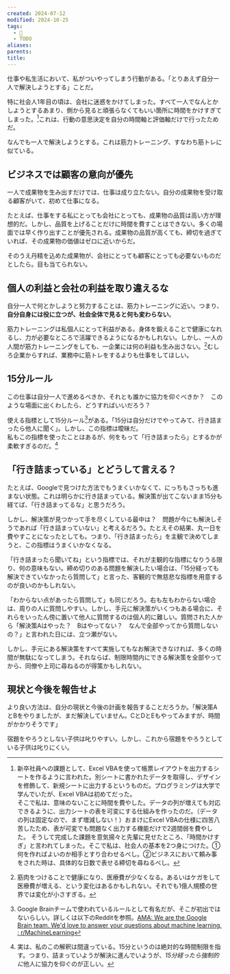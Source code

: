 ```yaml
---
created: 2024-07-12
modified: 2024-10-25
tags:
  - 💭
  - TODO
aliases: 
parents: 
title: 
---
```

仕事や私生活において、私がついやってしまう行動がある。「とりあえず自分一人で解決しようとする」ことだ。

特に社会人1年目の頃は、会社に迷惑をかけてしまった。すべて一人でなんとかしようとするあまり、側から見ると頑張らなくてもいい箇所に時間をかけすぎてしまった。[^愚行について]これは、行動の意思決定を自分の時間軸と評価軸だけで行ったためだ。

[^愚行について]: 新卒社員への課題として、Excel VBAを使って帳票レイアウトを出力するシートを作るように言われた。別シートに書かれたデータを取得し、デザインを修飾して、新規シートに出力するというものだ。プログラミングは大学で学んでいたが、Excel VBAは初めてだった。  
	そこで私は、意味のないことに時間を費やした。データの列が増えても対応できるように、出力シートの表を可変にする仕組みを作ったのだ。（データの列は固定なので、まず増減しない！）おまけにExcel VBAの仕様に四苦八苦したため、表が可変でも問題なく出力する機能だけで2週間弱を費やした。
	そうして完成した課題を意気揚々と先輩に見せたところ、「時間かけすぎ」と言われてしまった。そこで私は、社会人の基本を2つ身につけた。①何を作ればよいのか相手とすり合わせるべし。②ビジネスにおいて頼み事をされた時は、具体的な日数で表せる締切を尋ねるべし。

なんでも一人で解決しようとする。これは筋力トレーニング、すなわち筋トレに似ている。

## ビジネスでは顧客の意向が優先
一人で成果物を生み出すだけでは、仕事は成り立たない。自分の成果物を受け取る顧客がいて、初めて仕事になる。

たとえば、仕事をする私にとっても会社にとっても、成果物の品質は高い方が理想的だ。しかし、品質を上げることだけに時間を費すことはできない。多くの場面では早く作り出すことが優先される。成果物の品質が高くても、締切を過ぎていれば、その成果物の価値はゼロに近いからだ。

そのうえ丹精を込めた成果物が、会社にとっても顧客にとっても必要ないものだとしたら。目も当てられない。

## 個人の利益と会社の利益を取り違えるな
自分一人で何とかしようと努力することは、筋力トレーニングに近い。つまり、**自分自身には役に立つが、社会全体で見ると何も変わらない**。

筋力トレーニングは私個人にとって利益がある。身体を鍛えることで健康になれるし、力が必要なところで活躍できるようになるかもしれない。しかし、一人の人間が筋力トレーニングをしても、一企業には何の利益も生み出さない。[^micro]むしろ企業からすれば、業務中に筋トレをするよりも仕事をしてほしい。

[^micro]: 筋肉をつけることで健康になり、医療費が少なくなる。あるいはケガをして医療費が増える、という変化はあるかもしれない。それでも1億人規模の世界では変化が小さすぎる。

## 15分ルール
この仕事は自分一人で進めるべきか、それとも誰かに協力を仰ぐべきか？　このような場面に出くわしたら、どうすればいいだろう？  

使える指標として15分ルール[^15minutes]がある。「15分は自分だけでやってみて、行き詰まったら他人に聞く」。しかし、この指標は曖昧だ。  
私もこの指標を使ったことはあるが、何をもって「行き詰まったら」とするかが柔軟すぎるのだ。[^its-my-fault]

[^15minutes]: Google Brainチームで使われているルールとして有名だが、そこが初出ではないらしい。詳しくは以下のRedditを参照。[AMA: We are the Google Brain team. We'd love to answer your questions about machine learning. : r/MachineLearning](https://www.reddit.com/r/MachineLearning/comments/4w6tsv/comment/d6diast/?utm_source=share&utm_medium=web3x&utm_name=web3xcss&utm_term=1&utm_content=share_button)
[^its-my-fault]: 実は、私のこの解釈は間違っている。15分というのは絶対的な時間制限を指す。つまり、詰まっていようが解決に進んでいようが、*15分経ったら強制的に*他人に協力を仰ぐのが正しい。

## 「行き詰まっている」とどうして言える？
たとえば、Googleで見つけた方法でもうまくいかなくて、にっちもさっちも進まない状態。これは明らかに行き詰まっている。解決策が出てこないまま15分も経てば、「行き詰まってるな」と思うだろう。

しかし、解決策が見つかって手を尽くしている最中は？　問題が今にも解決しそうであれば「行き詰まっていない」と考えるだろう。たとえその結果、丸一日を費やすことになったとしても。つまり、「行き詰まったら」を主観で決めてしまうと、この指標はうまくいかなくなる。

「行き詰まったら聞いてね」という指標では、それが主観的な指標になりうる限り、何の意味もない。締め切りのある問題を解決したい場合は、「15分経っても解決できていなかったら質問して」と言った、客観的で無慈悲な指標を用意するのが良いのかもしれない。

「わからない点があったら質問して」も同じだろう。右も左もわからない場合は、周りの人に質問しやすい。しかし、手元に解決策がいくつもある場合に、それらをいったん傍に置いて他人に質問するのは個人的に難しい。質問された人から「解決策Aはやった？　Bはやってない？　なんで全部やってから質問しないの？」と言われた日には、立つ瀬がない。

しかし、手元にある解決策をすべて実施してもなお解決できなければ、多くの時間が無駄になってしまう。それならば、制限時間内にできる解決策を全部やってから、同僚や上司に尋ねるのが得策かもしれない。

## 現状と今後を報告せよ
より良い方法は、自分の現状と今後の計画を報告することだろうか。「解決策AとBをやりましたが、まだ解決していません。CとDとEもやってみますが、時間がかかりそうです」

宿題をやろうとしない子供は叱りやすい。しかし、これから宿題をやろうとしている子供は叱りにくい。